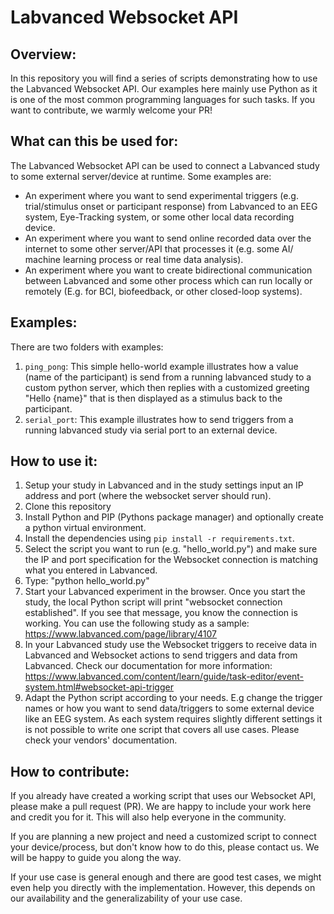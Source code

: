 # Labvanced Websocket API

## Overview:
In this repository you will find a series of scripts demonstrating how to use the Labvanced Websocket API. Our examples here mainly use Python as it is one of the most common programming languages for such tasks. If you want to contribute, we warmly welcome your PR!

## What can this be used for:
The Labvanced Websocket API can be used to connect a Labvanced study to some external server/device at runtime. Some examples are:
 - An experiment where you want to send experimental triggers (e.g. trial/stimulus onset or participant response) from Labvanced to an EEG system, Eye-Tracking system, or some other local data recording device. 
 - An experiment where you want to send online recorded data over the internet to some other server/API that processes it (e.g. some AI/ machine learning process or real time data analysis).
 - An experiment where you want to create bidirectional communication between Labvanced and some other process which can run locally or remotely (E.g. for BCI, biofeedback, or other closed-loop systems). 
 
## Examples:
There are two folders with examples:
1. `ping_pong`: This simple hello-world example illustrates how a value (name of the participant) is send from a running labvanced study to a custom python server, which then replies with a customized greeting "Hello {name}" that is then displayed as a stimulus back to the participant.
2. `serial_port`: This example illustrates how to send triggers from a running labvanced study via serial port to an external device.
 
## How to use it:
 1. Setup your study in Labvanced and in the study settings input an IP address and port (where the websocket server should run).
 2. Clone this repository
 3. Install Python and PIP (Pythons package manager) and optionally create a python virtual environment.
 4. Install the dependencies using `pip install -r requirements.txt`.
 5. Select the script you want to run (e.g. "hello_world.py") and make sure the IP and port specification for the Websocket connection is matching what you entered in Labvanced.
 6. Type: "python hello_world.py"
 7. Start your Labvanced experiment in the browser. Once you start the study, the local Python script will print "websocket connection established". If you see that message, you know the connection is working. You can use the following study as a sample: https://www.labvanced.com/page/library/4107    
 8. In your Labvanced study use the Websocket triggers to receive data in Labvanced and Websocket actions to send triggers and data from Labvanced. Check our documentation for more information: https://www.labvanced.com/content/learn/guide/task-editor/event-system.html#websocket-api-trigger
 9. Adapt the Python script according to your needs. E.g change the trigger names or how you want to send data/triggers to some external device like an EEG system. As each system requires slightly different settings it is not possible to write one script that covers all use cases. Please check your vendors' documentation. 


## How to contribute:
If you already have created a working script that uses our Websocket API, please make a pull request (PR). We are happy to include your work here and credit you for it. This will also help everyone in the community.

If you are planning a new project and need a customized script to connect your device/process, but don't know how to do this, please contact us. We will be happy to guide you along the way.

If your use case is general enough and there are good test cases, we might even help you directly with the implementation. However, this depends on our availability and the generalizability of your use case.



